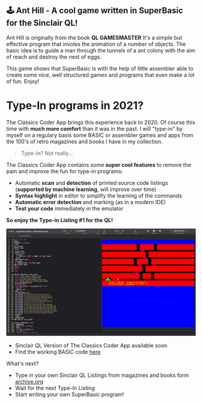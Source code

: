 ## 🕹️ Ant Hill - A cool game written in SuperBasic for the Sinclair QL!

Ant Hill is originally from the book **QL GAMESMASTER**
It's a simple but effective program that involes the animation of a number of objects. 
The basic idea is to guide a man through the tunnels of a ant colony with the aim
of reach and destroy the nest of eggs.

This game shows that SuperBasic is with the help of little assembler able to create some
nice, well structured games and programs that even make a lot of fun. Enjoy!


# Type-In programs in 2021?
 
The Classics Coder App brings this experience back to 2020. Of course this time with **much more comfort** than it was in the past.
I will "type-in" by myself on a regulary basis some BASIC or assembler games and apps from the 100's of retro magazines and books I have in my collection.
 
> Type-In? Not really...
 
The Classics Coder App contains some **super cool features** to remove the pain and improve the fun for type-in programs:
 
- Automatic **scan** and **detection** of printed source code listings (**supported by machine learning**, will improve over time)
- **Syntax highlight** in editor to simplify the learning of the commands
- **Automatic error detection** and marking (as in a modern IDE)
- **Test your code** immediately in the emulator
 
**So enjoy the Type-in Listing #1 for the QL!**

![Ant Hillin the Classics Coder App](/images/ant-hill.png)

- Sinclair QL Version of The Classics Coder App available soon 
- Find the working BASIC code [here](https://raw.githubusercontent.com/rogerboesch/classicscoder/master/sinclairql/basic-listings/ant_hill_bas)


What's next?

- Type in your own Sinclair QL Listings from magazines and books form [archive.org](https://archive.org/search.php?query=sinclair%20ql)
- Wait for the next Type-In Listing
- Start writing your own SuperBasic program!
